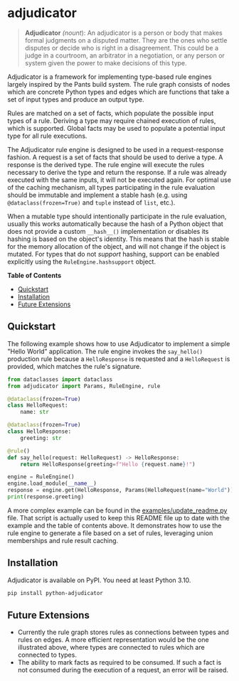 # adjudicator

> __Adjudicator__ _(nount_): An adjudicator is a person or body that makes formal judgments on a disputed matter. They
> are the ones who settle disputes or decide who is right in a disagreement. This could be a judge in a courtroom, an
> arbitrator in a negotiation, or any person or system given the power to make decisions of this type.

Adjudicator is a framework for implementing type-based rule engines largely inspired by the Pants build system. The
rule graph consists of nodes which are concrete Python types and edges which are functions that take a set of input
types and produce an output type.

Rules are matched on a set of facts, which populate the possible input types of a rule. Deriving a type may require
chained execution of rules, which is supported. Global facts may be used to populate a potential input type for all
rule executions.

The Adjudicator rule engine is designed to be used in a request-response fashion. A request is a set of facts that
should be used to derive a type. A response is the derived type. The rule engine will execute the rules necessary to
derive the type and return the response. If a rule was already executed with the same inputs, it will not be executed
again. For optimal use of the caching mechanism, all types participating in the rule evaluation should be immutable
and implement a stable hash (e.g. using `@dataclass(frozen=True)` and `tuple` instead of `list`, etc.).

When a mutable type should intentionally participate in the rule evaluation, usually this works automatically because
the hash of a Python object that does not provide a custom `__hash__()` implementation or disables its hashing is based
on the object's identity. This means that the hash is stable for the memory allocation of the object, and will not
change if the object is mutated. For types that do not _support_ hashing, support can be enabled explicitly using the
`RuleEngine.hashsupport` object.

__Table of Contents__

<!-- table of contents -->
* [Quickstart](#quickstart)
* [Installation](#installation)
* [Future Extensions](#future-extensions)
<!-- end table of contents -->

## Quickstart

The following example shows how to use Adjudicator to implement a simple "Hello World" application. The rule engine
invokes the `say_hello()` production rule because a `HelloResponse` is requested and a `HelloRequest` is provided,
which matches the rule's signature.

<!-- include examples/hello.py code:python -->
```python
from dataclasses import dataclass
from adjudicator import Params, RuleEngine, rule

@dataclass(frozen=True)
class HelloRequest:
    name: str

@dataclass(frozen=True)
class HelloResponse:
    greeting: str

@rule()
def say_hello(request: HelloRequest) -> HelloResponse:
    return HelloResponse(greeting=f"Hello {request.name}!")

engine = RuleEngine()
engine.load_module(__name__)
response = engine.get(HelloResponse, Params(HelloRequest(name="World")))
print(response.greeting)
```
<!-- end include -->

A more complex example can be found in the [examples/update_readme.py](examples/update_readme.py) file. That script
is actually used to keep this README file up to date with the example and the table of contents above. It demonstrates
how to use the rule engine to generate a file based on a set of rules, leveraging union memberships and rule result
caching.

## Installation

Adjudicator is available on PyPI. You need at least Python 3.10.

```bash
pip install python-adjudicator
```

## Future Extensions

* Currently the rule graph stores rules as connections between types and rules on edges. A more efficient
  representation would be the one illustrated above, where types are connected to rules which are connected to types.
* The ability to mark facts as required to be consumed. If such a fact is not consumed during the execution of a
  request, an error will be raised.
